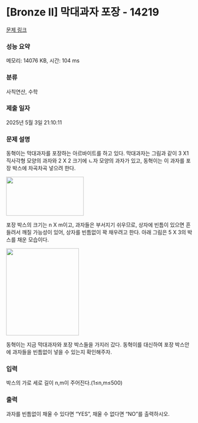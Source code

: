 # [Bronze II] 막대과자 포장 - 14219 

[문제 링크](https://www.acmicpc.net/problem/14219) 

### 성능 요약

메모리: 14076 KB, 시간: 104 ms

### 분류

사칙연산, 수학

### 제출 일자

2025년 5월 3일 21:10:11

### 문제 설명

<p>동혁이는 막대과자를 포장하는 아르바이트를 하고 있다. 막대과자는 그림과 같이 3 X1 직사각형 모양의 과자와 2 X 2 크기에 ㄴ자 모양의 과자가 있고, 동혁이는 이 과자를 포장 박스에 차곡차곡 넣으려 한다.</p>

<p><img alt="" src="https://onlinejudgeimages.s3-ap-northeast-1.amazonaws.com/problem/14219/1.png" style="height:105px; width:209px"></p>

<p>포장 박스의 크기는 n X m이고, 과자들은 부서지기 쉬우므로, 상자에 빈틈이 있으면 흔들려서 깨질 가능성이 있어, 상자를 빈틈없이 꽉 채우려고 한다. 아래 그림은 5 X 3의 박스를 채운 모습이다.</p>

<p><img alt="" src="https://onlinejudgeimages.s3-ap-northeast-1.amazonaws.com/problem/14219/2.png" style="height:235px; width:196px"></p>

<p>동혁이는 지금 막대과자와 포장 박스들을 가지러 갔다. 동혁이를 대신하여 포장 박스안에 과자들을 빈틈없이 넣을 수 있는지 확인해주자.</p>

### 입력 

 <p>박스의 가로 세로 길이 n,m이 주어진다.(1≤n,m≤500)</p>

### 출력 

 <p>과자를 빈틈없이 채울 수 있다면 “YES”, 채울 수 없다면 “NO”를 출력하시오.</p>

